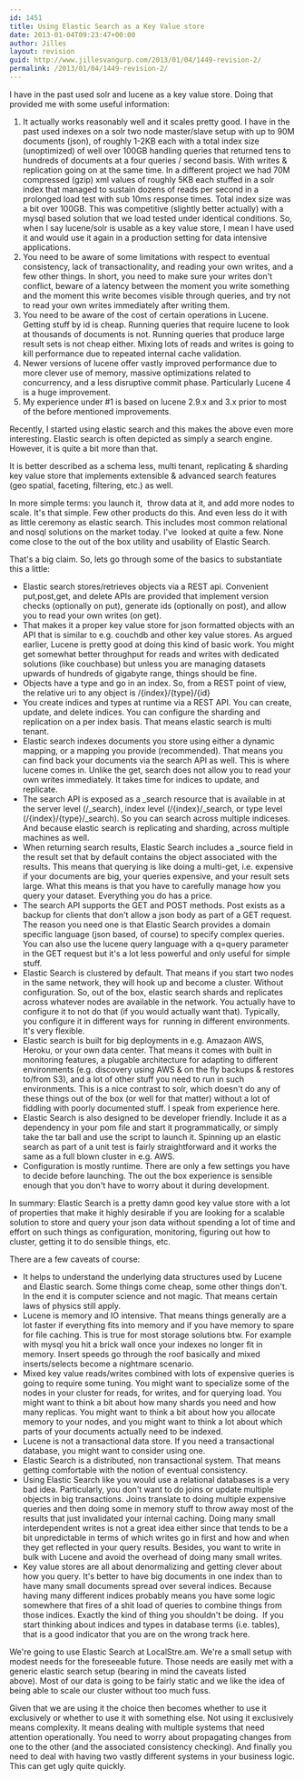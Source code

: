 ```yaml
---
id: 1451
title: Using Elastic Search as a Key Value store
date: 2013-01-04T09:23:47+00:00
author: Jilles
layout: revision
guid: http://www.jillesvangurp.com/2013/01/04/1449-revision-2/
permalink: /2013/01/04/1449-revision-2/
---
```

I have in the past used solr and lucene as a key value store. Doing that provided me with some useful information:
<ol>
	<li>It actually works reasonably well and it scales pretty good. I have in the past used indexes on a solr two node master/slave setup with up to 90M documents (json), of roughly 1-2KB each with a total index size (unoptimized) of well over 100GB handling queries that returned tens to hundreds of documents at a four queries / second basis. With writes &amp; replication going on at the same time. In a different project we had 70M compressed (gzip) xml values of roughly 5KB each stuffed in a solr index that managed to sustain dozens of reads per second in a prolonged load test with sub 10ms response times. Total index size was a bit over 100GB. This was competitive (slightly better actually) with a mysql based solution that we load tested under identical conditions. So, when I say lucene/solr is usable as a key value store, I mean I have used it and would use it again in a production setting for data intensive applications.</li>
	<li>You need to be aware of some limitations with respect to eventual consistency, lack of transactionality, and reading your own writes, and a few other things. In short, you need to make sure your writes don't conflict, beware of a latency between the moment you write something and the moment this write becomes visible through queries, and try not to read your own writes immediately after writing them.</li>
	<li>You need to be aware of the cost of certain operations in Lucene. Getting stuff by id is cheap. Running queries that require lucene to look at thousands of documents is not. Running queries that produce large result sets is not cheap either. Mixing lots of reads and writes is going to kill performance due to repeated internal cache validation.</li>
	<li>Newer versions of lucene offer vastly improved performance due to more clever use of memory, massive optimizations related to concurrency, and a less disruptive commit phase. Particularly Lucene 4 is a huge improvement.</li>
	<li>My experience under #1 is based on lucene 2.9.x and 3.x prior to most of the before mentioned improvements.</li>
</ol>
Recently, I started using elastic search and this makes the above even more interesting. Elastic search is often depicted as simply a search engine. However, it is quite a bit more than that.

It is better described as a schema less, multi tenant, replicating &amp; sharding key value store that implements extensible &amp; advanced search features (geo spatial, faceting, filtering, etc.) as well.

In more simple terms: you launch it,  throw data at it, and add more nodes to scale. It's that simple. Few other products do this. And even less do it with as little ceremony as elastic search. This includes most common relational and nosql solutions on the market today. I've  looked at quite a few. None come close to the out of the box utility and usability of Elastic Search.

That's a big claim. So, lets go through some of the basics to substantiate this a little:
<ul>
	<li>Elastic search stores/retrieves objects via a REST api. Convenient put,post,get, and delete APIs are provided that implement version checks (optionally on put), generate ids (optionally on post), and allow you to read your own writes (on get).</li>
	<li>That makes it a proper key value store for json formatted objects with an API that is similar to e.g. couchdb and other key value stores. As argued earlier, Lucene is pretty good at doing this kind of basic work. You might get somewhat better throughput for reads and writes with dedicated solutions (like couchbase) but unless you are managing datasets upwards of hundreds of gigabyte range, things should be fine.</li>
	<li>Objects have a type and go in an index. So, from a REST point of view, the relative uri to any object is /{index}/{type}/{id}</li>
	<li>You create indices and types at runtime via a REST API. You can create, update, and delete indices. You can configure the sharding and replication on a per index basis. That means elastic search is multi tenant.</li>
	<li>Elastic search indexes documents you store using either a dynamic mapping, or a mapping you provide (recommended). That means you can find back your documents via the search API as well. This is where lucene comes in. Unlike the get, search does not allow you to read your own writes immediately. It takes time for indices to update, and replicate.</li>
	<li>The search API is exposed as a _search resource that is available in at the server level (/_search), index level (/{index}/_search, or type level (/{index}/{type}/_search). So you can search across multiple indiceses. And because elastic search is replicating and sharding, across multiple machines as well.</li>
	<li>When returning search results, Elastic Search includes a _source field in the result set that by default contains the object associated with the results. This means that querying is like doing a multi-get, i.e. expensive if your documents are big, your queries expensive, and your result sets large. What this means is that you have to carefully manage how you query your dataset. Everything you do has a price.</li>
	<li>The search API supports the GET and POST methods. Post exists as a backup for clients that don't allow a json body as part of a GET request. The reason you need one is that Elastic Search provides a domain specific language (json based, of course) to specify complex queries. You can also use the lucene query language with a q=query parameter in the GET request but it's a lot less powerful and only useful for simple stuff.</li>
	<li>Elastic Search is clustered by default. That means if you start two nodes in the same network, they will hook up and become a cluster. Without configuration. So, out of the box, elastic search shards and replicates across whatever nodes are available in the network. You actually have to configure it to not do that (if you would actually want that). Typically, you configure it in different ways for  running in different environments. It's very flexible.</li>
	<li>Elastic search is built for big deployments in e.g. Amazaon AWS, Heroku, or your own data center. That means it comes with built in monitoring features, a plugable architecture for adapting to different environments (e.g. discovery using AWS &amp; on the fly backups &amp; restores to/from S3), and a lot of other stuff you need to run in such environments. This is a nice contrast to solr, which doesn't do any of these things out of the box (or well for that matter) without a lot of fiddling with poorly documented stuff. I speak from experience here.</li>
	<li>Elastic Search is also designed to be developer friendly. Include it as a dependency in your pom file and start it programmatically, or simply take the tar ball and use the script to launch it. Spinning up an elastic search as part of a unit test is fairly straightforward and it works the same as a full blown cluster in e.g. AWS.</li>
	<li>Configuration is mostly runtime. There are only a few settings you have to decide before launching. The out the box experience is sensible enough that you don't have to worry about it during development.</li>
</ul>
In summary: Elastic Search is a pretty damn good key value store with a lot of properties that make it highly desirable if you are looking for a scalable solution to store and query your json data without spending a lot of time and effort on such things as configuration, monitoring, figuring out how to cluster, getting it to do sensible things, etc.

There are a few caveats of course:
<ul>
	<li><span style="line-height: 15px;" data-mce-mark="1">It helps to understand the underlying data structures used by Lucene and Elastic search. Some things come cheap, some other things don't. In the end it is computer science and not magic. That means certain laws of physics still apply.</span></li>
	<li>Lucene is memory and IO intensive. That means things generally are a lot faster if everything fits into memory and if you have memory to spare for file caching. This is true for most storage solutions btw. For example with mysql you hit a brick wall once your indexes no longer fit in memory. Insert speeds go through the roof basically and mixed inserts/selects become a nightmare scenario.</li>
	<li>Mixed key value reads/writes combined with lots of expensive queries is going to require some tuning. You might want to specialize some of the nodes in your cluster for reads, for writes, and for querying load. You might want to think a bit about how many shards you need and how many replicas. You might want to think a bit about how you allocate memory to your nodes, and you might want to think a lot about which parts of your documents actually need to be indexed.</li>
	<li>Lucene is not a transactional data store. If you need a transactional database, you might want to consider using one.</li>
	<li>Elastic Search is a distributed, non transactional system. That means getting comfortable with the notion of eventual consistency.</li>
	<li>Using Elastic Search like you would use a relational databases is a very bad idea. Particularly, you don't want to do joins or update multiple objects in big transactions. Joins translate to doing multiple expensive queries and then doing some in memory stuff to throw away most of the results that just invalidated your internal caching. Doing many small interdependent writes is not a great idea either since that tends to be a bit unpredictable in terms of which writes go in first and how and when they get reflected in your query results. Besides, you want to write in bulk with Lucene and avoid the overhead of doing many small writes.</li>
	<li>Key value stores are all about denormalizing and getting clever about how you query. It's better to have big documents in one index than to have many small documents spread over several indices. Because having many different indices probably means you have some logic somewhere that fires of a shit load of queries to combine things from those indices. Exactly the kind of thing you shouldn't be doing.  If you start thinking about indices and types in database terms (i.e. tables), that is a good indicator that you are on the wrong track here.</li>
</ul>
We're going to use Elastic Search at LocalStre.am. We're a small setup with modest needs for the foreseeable future. Those needs are easily met with a generic elastic search setup (bearing in mind the caveats listed above). Most of our data is going to be fairly static and we like the idea of being able to scale our cluster without too much fuss.

Given that we are using it the choice then becomes whether to use it exclusively or whether to use it with something else. Not using it exclusively means complexity. It means dealing with multiple systems that need attention operationally. You need to worry about propagating changes from one to the other (and the associated consistency checking). And finally you need to deal with having two vastly different systems in your business logic. This can get ugly quite quickly.

&nbsp;

&nbsp;